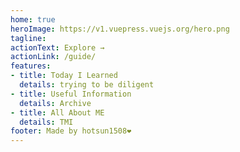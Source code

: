 ```yaml
---
home: true
heroImage: https://v1.vuepress.vuejs.org/hero.png
tagline: 
actionText: Explore →
actionLink: /guide/
features:
- title: Today I Learned 
  details: trying to be diligent 
- title: Useful Information
  details: Archive
- title: All About ME
  details: TMI
footer: Made by hotsun1508❤️
---
```

